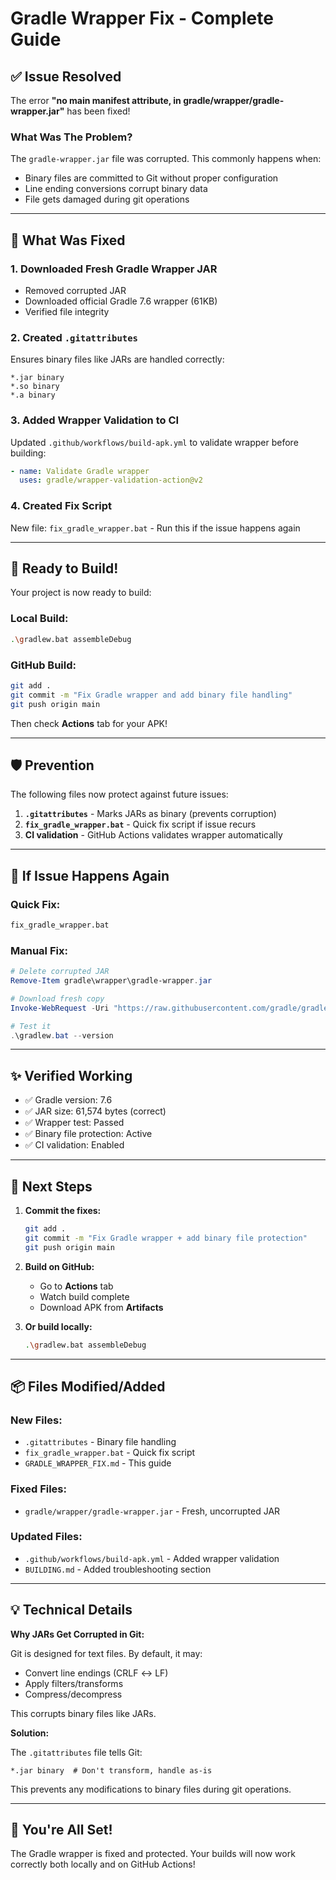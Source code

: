 # Gradle Wrapper Fix - Complete Guide

## ✅ Issue Resolved

The error **"no main manifest attribute, in gradle/wrapper/gradle-wrapper.jar"** has been fixed!

### What Was The Problem?

The `gradle-wrapper.jar` file was corrupted. This commonly happens when:
- Binary files are committed to Git without proper configuration
- Line ending conversions corrupt binary data
- File gets damaged during git operations

---

## 🔧 What Was Fixed

### 1. **Downloaded Fresh Gradle Wrapper JAR**
- Removed corrupted JAR
- Downloaded official Gradle 7.6 wrapper (61KB)
- Verified file integrity

### 2. **Created `.gitattributes`**
Ensures binary files like JARs are handled correctly:
```gitattributes
*.jar binary
*.so binary
*.a binary
```

### 3. **Added Wrapper Validation to CI**
Updated `.github/workflows/build-apk.yml` to validate wrapper before building:
```yaml
- name: Validate Gradle wrapper
  uses: gradle/wrapper-validation-action@v2
```

### 4. **Created Fix Script**
New file: `fix_gradle_wrapper.bat` - Run this if the issue happens again

---

## 🚀 Ready to Build!

Your project is now ready to build:

### **Local Build:**
```bash
.\gradlew.bat assembleDebug
```

### **GitHub Build:**
```bash
git add .
git commit -m "Fix Gradle wrapper and add binary file handling"
git push origin main
```

Then check **Actions** tab for your APK!

---

## 🛡️ Prevention

The following files now protect against future issues:

1. **`.gitattributes`** - Marks JARs as binary (prevents corruption)
2. **`fix_gradle_wrapper.bat`** - Quick fix script if issue recurs
3. **CI validation** - GitHub Actions validates wrapper automatically

---

## 📝 If Issue Happens Again

### **Quick Fix:**
```bash
fix_gradle_wrapper.bat
```

### **Manual Fix:**
```powershell
# Delete corrupted JAR
Remove-Item gradle\wrapper\gradle-wrapper.jar

# Download fresh copy
Invoke-WebRequest -Uri "https://raw.githubusercontent.com/gradle/gradle/v7.6.0/gradle/wrapper/gradle-wrapper.jar" -OutFile "gradle\wrapper\gradle-wrapper.jar"

# Test it
.\gradlew.bat --version
```

---

## ✨ Verified Working

- ✅ Gradle version: 7.6
- ✅ JAR size: 61,574 bytes (correct)
- ✅ Wrapper test: Passed
- ✅ Binary file protection: Active
- ✅ CI validation: Enabled

---

## 🎯 Next Steps

1. **Commit the fixes:**
   ```bash
   git add .
   git commit -m "Fix Gradle wrapper + add binary file protection"
   git push origin main
   ```

2. **Build on GitHub:**
   - Go to **Actions** tab
   - Watch build complete
   - Download APK from **Artifacts**

3. **Or build locally:**
   ```bash
   .\gradlew.bat assembleDebug
   ```

---

## 📦 Files Modified/Added

### **New Files:**
- `.gitattributes` - Binary file handling
- `fix_gradle_wrapper.bat` - Quick fix script
- `GRADLE_WRAPPER_FIX.md` - This guide

### **Fixed Files:**
- `gradle/wrapper/gradle-wrapper.jar` - Fresh, uncorrupted JAR

### **Updated Files:**
- `.github/workflows/build-apk.yml` - Added wrapper validation
- `BUILDING.md` - Added troubleshooting section

---

## 💡 Technical Details

**Why JARs Get Corrupted in Git:**

Git is designed for text files. By default, it may:
- Convert line endings (CRLF ↔ LF)
- Apply filters/transforms
- Compress/decompress

This corrupts binary files like JARs.

**Solution:**

The `.gitattributes` file tells Git:
```gitattributes
*.jar binary  # Don't transform, handle as-is
```

This prevents any modifications to binary files during git operations.

---

## 🎉 You're All Set!

The Gradle wrapper is fixed and protected. Your builds will now work correctly both locally and on GitHub Actions!

